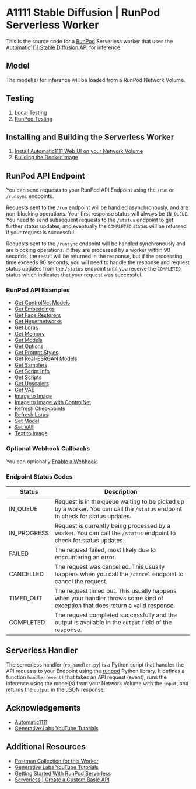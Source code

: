 # A1111 Stable Diffusion | RunPod Serverless Worker

This is the source code for a [RunPod](https://runpod.io?ref=2xxro4sy)
Serverless worker that uses the [Automatic1111 Stable Diffusion API](
https://github.com/AUTOMATIC1111/stable-diffusion-webui) for inference.

## Model

The model(s) for inference will be loaded from a RunPod
Network Volume.

## Testing

1. [Local Testing](docs/testing/local.md)
2. [RunPod Testing](docs/testing/runpod.md)

## Installing and Building the Serverless Worker

1. [Install Automatic1111 Web UI on your Network Volume](
docs/installing.md)
2. [Building the Docker image](docs/building.md)

## RunPod API Endpoint

You can send requests to your RunPod API Endpoint using the `/run`
or `/runsync` endpoints.

Requests sent to the `/run` endpoint will be handled asynchronously,
and are non-blocking operations.  Your first response status will always
be `IN_QUEUE`.  You need to send subsequent requests to the `/status`
endpoint to get further status updates, and eventually the `COMPLETED`
status will be returned if your request is successful.

Requests sent to the `/runsync` endpoint will be handled synchronously
and are blocking operations.  If they are processed by a worker within
90 seconds, the result will be returned in the response, but if
the processing time exceeds 90 seconds, you will need to handle the
response and request status updates from the `/status` endpoint until
you receive the `COMPLETED` status which indicates that your request
was successful.

### RunPod API Examples

* [Get ControlNet Models](docs/api/get-controlnet-models.md)
* [Get Embeddings](docs/api/get-embeddings.md)
* [Get Face Restorers](docs/api/get-face-restorers.md)
* [Get Hypernetworks](docs/api/get-hypernetworks.md)
* [Get Loras](docs/api/get-loras.md)
* [Get Memory](docs/api/get-memory.md)
* [Get Models](docs/api/get-models.md)
* [Get Options](docs/api/get-options.md)
* [Get Prompt Styles](docs/api/get-prompt-styles.md)
* [Get Real-ESRGAN Models](docs/api/get-realesrgan-models.md)
* [Get Samplers](docs/api/get-samplers.md)
* [Get Script Info](docs/api/get-script-info.md)
* [Get Scripts](docs/api/get-scripts.md)
* [Get Upscalers](docs/api/get-upscalers.md)
* [Get VAE](docs/api/get-vae.md)
* [Image to Image](docs/api/img2img.md)
* [Image to Image with ControlNet](docs/api/img2img-controlnet.md)
* [Refresh Checkpoints](docs/api/refresh-checkpoints.md)
* [Refresh Loras](docs/api/refresh-loras.md)
* [Set Model](docs/api/set-model.md)
* [Set VAE](docs/api/set-vae.md)
* [Text to Image](docs/api/txt2img.md)

### Optional Webhook Callbacks

You can optionally [Enable a Webhook](docs/api/webhook.md).

### Endpoint Status Codes

| Status      | Description                                                                                                                     |
|-------------|---------------------------------------------------------------------------------------------------------------------------------|
| IN_QUEUE    | Request is in the queue waiting to be picked up by a worker.  You can call the `/status` endpoint to check for status updates.  |
| IN_PROGRESS | Request is currently being processed by a worker.  You can call the `/status` endpoint to check for status updates.             |
| FAILED      | The request failed, most likely due to encountering an error.                                                                   |
| CANCELLED   | The request was cancelled.  This usually happens when you call the `/cancel` endpoint to cancel the request.                    |
| TIMED_OUT   | The request timed out.  This usually happens when your handler throws some kind of exception that does return a valid response. |
| COMPLETED   | The request completed successfully and the output is available in the `output` field of the response.                           |

## Serverless Handler

The serverless handler (`rp_handler.py`) is a Python script that handles
the API requests to your Endpoint using the [runpod](https://github.com/runpod/runpod-python)
Python library.  It defines a function `handler(event)` that takes an
API request (event), runs the inference using the model(s) from your
Network Volume with the `input`, and returns the `output`
in the JSON response.

## Acknowledgements

- [Automatic1111](https://github.com/AUTOMATIC1111/stable-diffusion-webui)
- [Generative Labs YouTube Tutorials](https://www.youtube.com/@generativelabs)

## Additional Resources

- [Postman Collection for this Worker](RunPod_A1111_Worker.postman_collection.json)
- [Generative Labs YouTube Tutorials](https://www.youtube.com/@generativelabs)
- [Getting Started With RunPod Serverless](https://trapdoor.cloud/getting-started-with-runpod-serverless/)
- [Serverless | Create a Custom Basic API](https://blog.runpod.io/serverless-create-a-basic-api/)
